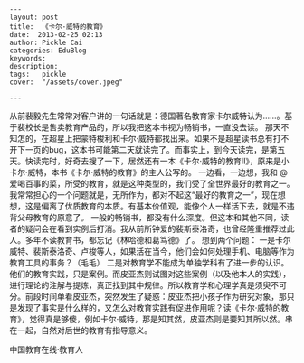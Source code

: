 
    ---
    layout: post  
    title:  《卡尔·威特的教育》  
    date:  2013-02-25 02:13  
    author: Pickle Cai  
    categories: EduBlog  
    keywords: 
    description:   
    tags:	pickle   
    cover:  "/assets/cover.jpeg"  

    ---  
    
 从前裴毅先生常常对客户讲的一句话就是：德国著名教育家卡尔威特认为……。基于裴校长是售卖教育产品的，所以我把这本书视为畅销书，一直没去读。 那天不知怎的，在超星上把蒙特梭利和卡尔·威特都找出来。如果不是超星读书总有打不开下一页的bug，这本书可能第二天就读完了。而事实上，到今天读完，是第五天。快读完时，好奇去搜了一下，居然还有一本《卡尔·威特的教育Ⅱ》，原来是小卡尔·威特，本书《卡尔·威特的教育》的主人公写的。 一边看，一边想，我和 @爱喝百事的菜，所受的教育，就是这种类型的，我们受了全世界最好的教育之一。我常常担心的一个问题就是，无所作为，都对不起这“最好的教育之一”，现在想想，这是偏离了优质教育的本质。有基本价值观，能像个人一样活下去，就是不违背父母教育的原意了。 一般的畅销书，都没有什么深度。但这本和其他不同，读者的疑问会在看到实例后打消。我从前所钟爱的裴斯泰洛奇，也曾经隆重推荐过此人。多年不读教育书，都忘记《林哈德和葛笃德》了。 想到两个问题： 一是卡尔威特、裴斯泰洛奇、卢梭等人，如果活在当今，他们会如何处理手机、电脑等作为教育工具的事务？（毛毛） 二是对教育学不能成为单独学科有了进一步的认识。他们的教育实践，只是案例。而皮亚杰则试图对这些案例（以及他本人的实践），进行理论的注解与提炼，真正找到其中规律。所以教育学和心理学真是须臾不可分。前段时间单看皮亚杰，突然发生了疑惑：皮亚杰把小孩子作为研究对象，那只是发现了事实是什么样的，又怎么对教育实践有促进作用呢？读《卡尔·威特的教育》，觉得真是够傻，例如卡尔·威特，那是知其然，皮亚杰则是要知其所以然。串在一起，自然对后世的教育有指导意义。								

		    
 中国教育在线·教育人

